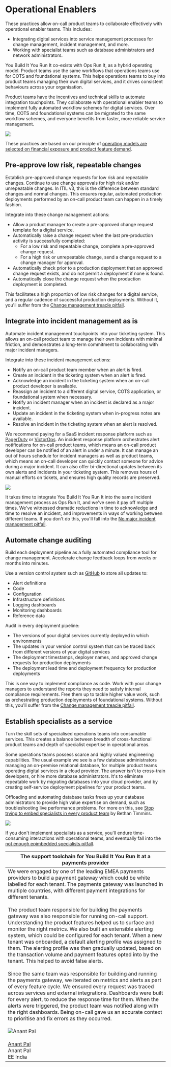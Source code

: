 # Operational Enablers

These practices allow on-call product teams to collaborate effectively with operational enabler teams. This includes:

* Integrating digital services into service management processes for change management, incident management, and more.
* Working with specialist teams such as database administrators and network administrators.

You Build It You Run It co-exists with Ops Run It, as a hybrid operating model. Product teams use the same workflows that operations teams use for COTS and foundational systems. This helps operations teams to buy into product teams managing their own digital services, and it drives consistent behaviours across your organisation.

Product teams have the incentives and technical skills to automate integration touchpoints. They collaborate with operational enabler teams to implement fully automated workflow schemes for digital services. Over time, COTS and foundational systems can be migrated to the same workflow schemes, and everyone benefits from faster, more reliable service management. 

![](../.gitbook/assets/practices/operational-enabler-practices.png)

These practices are based on our principle of [operating models are selected on financial exposure and product feature demand](https://you-build-it-you-run-it.playbook.ee/principles#operating-models-are-selected-on-financial-exposure-and-product-feature-demand). 

## Pre-approve low risk, repeatable changes

Establish pre-approved change requests for low risk and repeatable changes. Continue to use change approvals for high risk and/or unrepeatable changes. In ITIL v3, this is the difference between standard changes and normal changes. This ensures regular, automated production deployments performed by an on-call product team can happen in a timely fashion. 

Integrate into these change management actions:

* Allow a product manager to create a pre-approved change request template for a digital service.
* Automatically raise a change request when the last pre-production activity is successfully completed:
    * For a low risk and repeatable change, complete a pre-approved change request.
    * For a high risk or unrepeatable change, send a change request to a change manager for approval. 
* Automatically check prior to a production deployment that an approved change request exists, and do not permit a deployment if none is found.
* Automatically close the change request when the production deployment is completed.

This facilitates a high proportion of low risk changes for a digital service, and a regular cadence of successful production deployments. Without it, you'll suffer from the [Change management treacle pitfall](https://you-build-it-you-run-it.playbook.ee/pitfalls#change-management-treacle).

## Integrate into incident management as is

Automate incident management touchpoints into your ticketing system. This allows an on-call product team to manage their own incidents with minimal friction, and demonstrates a long-term commitment to collaborating with major incident managers.

Integrate into these incident management actions:

* Notify an on-call product team member when an alert is fired.
* Create an incident in the ticketing system when an alert is fired.
* Acknowledge an incident in the ticketing system when an on-call product developer is available.
* Reassign an incident to a different digital service, COTS application, or foundational system when necessary.
* Notify an incident manager when an incident is declared as a major incident.
* Update an incident in the ticketing system when in-progress notes are available.
* Resolve an incident in the ticketing system when an alert is resolved.

We recommend paying for a SaaS incident response platform such as [PagerDuty](http://www.pagerduty.com/) or [VictorOps](http://www.victorops.com). An incident response platform orchestrates alert notifications for on-call product teams, which means an on-call product developer can be notified of an alert in under a minute. It can manage an out of hours schedule for incident managers as well as product teams, which means an on-call developer can quickly contact someone for advice during a major incident. It can also offer bi-directional updates between its own alerts and incidents in your ticketing system. This removes hours of manual efforts on tickets, and ensures high quality records are preserved.

![](../.gitbook/assets/practices/integrating-into-incident-management-as-is.png)

It takes time to integrate You Build It You Run It into the same incident management process as Ops Run It, and we've seen it pay off multiple times. We've witnessed dramatic reductions in time to acknowledge and time to resolve an incident, and improvements in ways of working between different teams. If you don't do this, you'll fall into the [No major incident management pitfall](https://you-build-it-you-run-it.playbook.ee/pitfalls#no-major-incident-management).

## Automate change auditing

Build each deployment pipeline as a fully automated compliance tool for change management. Accelerate change feedback loops from weeks or months into minutes.

Use a version control system such as [GitHub](https://github.com/) to store all updates to:

* Alert definitions
* Code
* Configuration 
* Infrastructure definitions
* Logging dashboards
* Monitoring dashboards
* Reference data

Audit in every deployment pipeline:  

* The versions of your digital services currently deployed in which environments
* The updates in your version control system that can be traced back from different versions of your digital services
* The deployment timestamps, deployer names, and approved change requests for production deployments
* The deployment lead time and deployment frequency for production deployments 

This is one way to implement compliance as code. Work with your change managers to understand the reports they need to satisfy internal compliance requirements. Free them up to tackle higher value work, such as orchestrating production deployments of foundational systems. Without this, you'll suffer from the [Change management treacle pitfall](https://you-build-it-you-run-it.playbook.ee/pitfalls#change-management-treacle). 

## Establish specialists as a service

Turn the skill sets of specialised operations teams into consumable services. This creates a balance between breadth of cross-functional product teams and depth of specialist expertise in operational areas. 

Some operations teams possess scarce and highly valued engineering capabilities. The usual example we see is a few database administrators managing an on-premise relational database, for multiple product teams operating digital services in a cloud provider. The answer isn't to cross-train developers, or hire more database administrators. It's to eliminate repeatable work by migrating databases into your cloud provider, and by creating self-service deployment pipelines for your product teams. 

Offloading and automating database tasks frees up your database administrators to provide high value expertise on demand, such as troubleshooting live performance problems. For more on this, see [Stop trying to embed specialists in every product team](https://www.equalexperts.com/blog/our-thinking/stop-trying-to-embed-specialists-in-every-product-team/) by Bethan Timmins.

![](../.gitbook/assets/practices/dba-specialists-as-a-service.png)

If you don't implement specialists as a service, you'll endure time-consuming interactions with operational teams, and eventually fall into the [not enough epimbedded specialists pitfall](https://you-build-it-you-run-it.playbook.ee/pitfalls#not-enough-embedded-specialists).

|The support toolchain for You Build It You Run It at a payments provider|
|---|
|We were engaged by one of the leading EMEA payments providers to build a payment gateway which could be white labelled for each tenant. The payments gateway was launched in multiple countries, with different payment integrations for different tenants.<br><br>The product team responsible for building the payments gateway was also responsible for running on-call support. Understanding the product features helped us to surface and monitor the right metrics. We also built an extensible alerting system, which could be configured for each tenant. When a new tenant was onboarded, a default alerting profile was assigned to them. The alerting profile was then gradually updated, based on the transaction volume and payment features opted into by the tenant. This helped to avoid false alerts.<br><br>Since the same team was responsible for building and running the payments gateway, we iterated on metrics and alerts as part of every feature cycle. We ensured every request was traced across services and external integrations. Dashboards were built for every alert, to reduce the response time for them. When the alerts were triggered, the product team was notified along with the right dashboards. Being on-call gave us an accurate context to prioritise and fix errors as they occurred.<br><br>![Anant Pal](../.gitbook/assets/practices/anant-pal.jpg)<br><br>[Anant Pal](https://www.linkedin.com/in/anantkpal/)<br>Anant Pal<br>EE India|